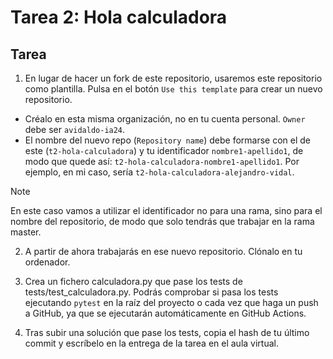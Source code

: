 # Tarea 2: Hola calculadora

## Tarea

1. En lugar de hacer un fork de este repositorio, usaremos este repositorio como plantilla. Pulsa en el botón `Use this template` para crear un nuevo repositorio.
  - Créalo en esta misma organización, no en tu cuenta personal. `Owner` debe ser `avidaldo-ia24`.
  - El nombre del nuevo repo (`Repository name`) debe formarse con el de este (`t2-hola-calculadora`) y tu identificador `nombre1-apellido1`, de modo que quede así: `t2-hola-calculadora-nombre1-apellido1`. Por ejemplo, en mi caso, sería `t2-hola-calculadora-alejandro-vidal`.

> [!NOTE]  
> En este caso vamos a utilizar el identificador no para una rama, sino para el nombre del repositorio, de modo que solo tendrás que trabajar en la rama master.

2. A partir de ahora trabajarás en ese nuevo repositorio. Clónalo en tu ordenador.

3. Crea un fichero calculadora.py que pase los tests de tests/test_calculadora.py. Podrás comprobar si pasa los tests ejecutando `pytest` en la raíz del proyecto o cada vez que haga un push a GitHub, ya que se ejecutarán automáticamente en GitHub Actions.

4. Tras subir una solución que pase los tests, copia el hash de tu último commit y escríbelo en la entrega de la tarea en el aula virtual.


